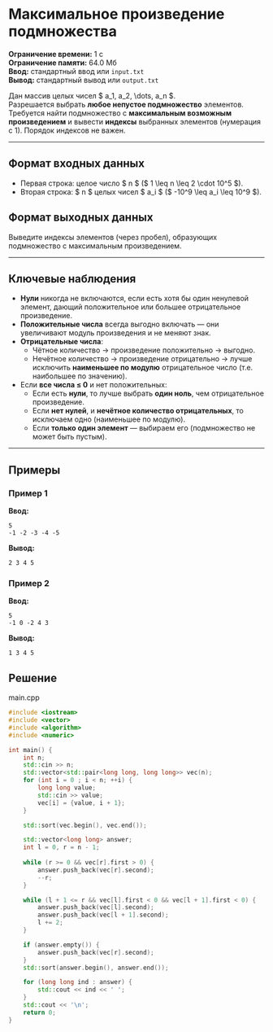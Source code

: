 # Максимальное произведение подмножества

**Ограничение времени:** 1 с  
**Ограничение памяти:** 64.0 Мб  
**Ввод:** стандартный ввод или `input.txt`  
**Вывод:** стандартный вывод или `output.txt`

Дан массив целых чисел $ a_1, a_2, \dots, a_n $.  
Разрешается выбрать **любое непустое подмножество** элементов.  
Требуется найти подмножество с **максимальным возможным произведением** и вывести **индексы** выбранных элементов (нумерация с 1). Порядок индексов не важен.

---

## Формат входных данных

- Первая строка: целое число $ n $ ($ 1 \leq n \leq 2 \cdot 10^5 $).
- Вторая строка: $ n $ целых чисел $ a_i $ ($ -10^9 \leq a_i \leq 10^9 $).

## Формат выходных данных

Выведите индексы элементов (через пробел), образующих подмножество с максимальным произведением.

---

## Ключевые наблюдения

- **Нули** никогда не включаются, если есть хотя бы один ненулевой элемент, дающий положительное или большее отрицательное произведение.
- **Положительные числа** всегда выгодно включать — они увеличивают модуль произведения и не меняют знак.
- **Отрицательные числа**:  
  - Чётное количество → произведение положительно → выгодно.  
  - Нечётное количество → произведение отрицательно → лучше исключить **наименьшее по модулю** отрицательное число (т.е. наибольшее по значению).
- Если **все числа ≤ 0** и нет положительных:
  - Если есть **нули**, то лучше выбрать **один ноль**, чем отрицательное произведение.
  - Если **нет нулей**, и **нечётное количество отрицательных**, то исключаем одно (наименьшее по модулю).
  - Если **только один элемент** — выбираем его (подмножество не может быть пустым).

---

## Примеры

### Пример 1

**Ввод:**
```
5
-1 -2 -3 -4 -5
```

**Вывод:**
```
2 3 4 5
```

### Пример 2

**Ввод:**
```
5
-1 0 -2 4 3
```

**Вывод:**
```
1 3 4 5
```
## Решение

main.cpp
```cpp
#include <iostream>
#include <vector>
#include <algorithm>
#include <numeric>

int main() {
    int n;
    std::cin >> n;
    std::vector<std::pair<long long, long long>> vec(n);
    for (int i = 0 ; i < n; ++i) {
        long long value;
        std::cin >> value;
        vec[i] = {value, i + 1};
    }

    std::sort(vec.begin(), vec.end());

    std::vector<long long> answer;
    int l = 0, r = n - 1;
    
    while (r >= 0 && vec[r].first > 0) {
        answer.push_back(vec[r].second);
        --r;
    }

    while (l + 1 <= r && vec[l].first < 0 && vec[l + 1].first < 0) {
        answer.push_back(vec[l].second);
        answer.push_back(vec[l + 1].second);
        l += 2;
    }

    if (answer.empty()) {
        answer.push_back(vec[r].second);
    }
    std::sort(answer.begin(), answer.end());

    for (long long ind : answer) {
        std::cout << ind << ' ';
    }
    std::cout << '\n';
    return 0;
}
```
